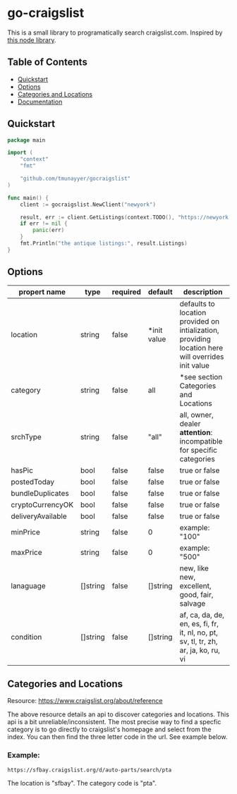 # go-craigslist
This is a small library to programatically search craigslist.com. Inspired by [this node library](https://github.com/brozeph/node-craigslist).

## Table of Contents

- [Quickstart](#quickstart)
- [Options](#options)
- [Categories and Locations](#categoriesandlocations)
- [Documentation](https://godoc.org/github.com/Tmunayyer/go-craigslist)

## Quickstart
```go
package main

import (
	"context"
	"fmt"

	"github.com/tmunayyer/gocraigslist"
)

func main() {
	client := gocraigslist.NewClient("newyork")

	result, err := client.GetListings(context.TODO(), "https://newyork.craigslist.org/d/antiques/search/ata")
	if err != nil {
		panic(err)
	}
	fmt.Println("the antique listings:", result.Listings)
}
```

## Options
| propert name          | type      | required | default      | description |
|-----------------------|-----------|----------|--------------|-------------|
|  location             | string    | false    | *init value  | defaults to location provided on intialization, providing location here will overrides init value |
|  category             | string    | false    | all          | *see section Categories and Locations |
|  srchType             | string    | false    | "all"        | all, owner, dealer **attention**: incompatible for specific categories |
|  hasPic               | bool      | false    | false        | true or false |
|  postedToday          | bool      | false    | false        | true or false |
|  bundleDuplicates     | bool      | false    | false        | true or false |
|  cryptoCurrencyOK     | bool      | false    | false        | true or false |
|  deliveryAvailable    | bool      | false    | false        | true or false |
|  minPrice             | string    | false    | 0            | example: "100" |
|  maxPrice             | string    | false    | 0            | example: "500" |
|  lanaguage            | []string  | false    | []string     | new, like new, excellent, good, fair, salvage |
|  condition            | []string  | false    | []string     | af, ca, da, de, en, es, fi, fr, it, nl, no, pt, sv, tl, tr, zh, ar, ja, ko, ru, vi |

## Categories and Locations

Resource: https://www.craigslist.org/about/reference

The above resource details an api to discover categories and locations. This api is a bit unreliable/inconsistent. The most precise way to find a specfic category is to go directly to craigslist's homepage and select from the index. You can then find the three letter code in the url. See example below.

### Example:
```
https://sfbay.craigslist.org/d/auto-parts/search/pta
```
The location is "sfbay". The category code is "pta".

